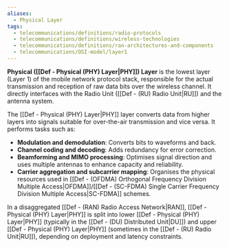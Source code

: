 ```yaml
---
aliases:
  - Physical Layer
tags:
  - telecommunications/definitions/radio-protocols
  - telecommunications/definitions/wireless-technologies
  - telecommunications/definitions/ran-architectures-and-components
  - telecommunications/OSI-model/layer1
---
```


**Physical ([[Def - Physical (PHY) Layer|PHY]]) Layer** is the lowest layer (Layer 1) of the mobile network protocol stack, responsible for the actual transmission and reception of raw data bits over the wireless channel. It directly interfaces with the Radio Unit ([[Def - (RU) Radio Unit|RU]]) and the antenna system.

The [[Def - Physical (PHY) Layer|PHY]] layer converts data from higher layers into signals suitable for over-the-air transmission and vice versa. It performs tasks such as:
- **Modulation and demodulation**: Converts bits to waveforms and back.
- **Channel coding and decoding**: Adds redundancy for error correction.
- **Beamforming and MIMO processing**: Optimises signal direction and uses multiple antennas to enhance capacity and reliability.
- **Carrier aggregation and subcarrier mapping**: Organises the physical resources used in [[Def - (OFDMA) Orthogonal Frequency Division Multiple Access|OFDMA]]/[[Def - (SC-FDMA) Single Carrier Frequency Division Multiple Access|SC-FDMA]] schemes.

In a disaggregated [[Def - (RAN) Radio Access Network|RAN]], [[Def - Physical (PHY) Layer|PHY]] is split into lower [[Def - Physical (PHY) Layer|PHY]] (typically in the [[Def - (DU) Distributed Unit|DU]]) and upper [[Def - Physical (PHY) Layer|PHY]] (sometimes in the [[Def - (RU) Radio Unit|RU]]), depending on deployment and latency constraints.
